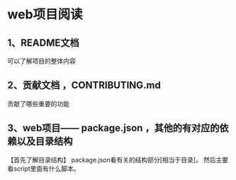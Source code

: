 # web项目阅读

## 1、README文档&#x20;

可以了解项目的整体内容



## 2、贡献文档 ，CONTRIBUTING.md&#x20;

贡献了哪些重要的功能



## &#x20;3、web项目—— package.json ，其他的有对应的依赖以及目录结构

【首先了解目录结构】 package.json看有关的结构部分\[相当于目录]， 然后主要看script里面有什么脚本。
